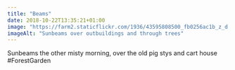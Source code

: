 ```yaml
---
title: "Beams"
date: 2018-10-22T13:35:21+01:00
image: "https://farm2.staticflickr.com/1936/43595808500_fb0256ac1b_z_d.jpg"
imageAlt: "Sunbeams over outbuildings and through trees"
---
```


Sunbeams the other misty morning, over the old pig stys and cart house #ForestGarden
